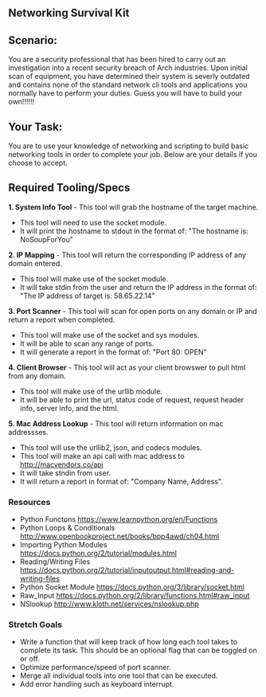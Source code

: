 ## Networking Survival Kit

## Scenario:
 You are a security professional that has been hired to carry out an investigation into a recent security breach of Arch industries. Upon initial scan of equipment, you have determined their system is severly outdated and contains none of the standard network cli tools and applications you normally have to perform your duties. Guess you will have to build your own!!!!!!
    
## Your Task:
 You are to use your knowledge of networking and scripting to build basic networking tools in order to complete your job. Below are your details if you choose to accept.
    
## Required Tooling/Specs

**1. System Info Tool** - This tool will grab the hostname of the target machine.
  - This tool will need to use the socket module.
  - It will print the hostname to stdout in the format of: "The hostname is: NoSoupForYou"

**2. IP Mapping** - This tool will return the corresponding IP address of any domain entered.
  - This tool will make use of the socket module.
  - It will take stdin from the user and return the IP address in the format of: "The IP address of target is: 58.65.22.14"
    
**3. Port Scanner** - This tool will scan for open ports on any domain or IP and return a report when completed.
 - This tool will make use of the socket and sys modules.
 - It will be able to scan any range of ports.
 - It will generate a report in the format of: "Port 80: OPEN"
 
**4. Client Browser** - This tool will act as your client browswer to pull html from any domain.
  - This tool will make use of the urllib module.
  - It will be able to print the url, status code of request, request header info, server info, and the html.
      
**5. Mac Address Lookup** - This tool will return information on mac addressses.
  - This tool will use the urllib2, json, and codecs modules.
  - This tool will make an api call with mac address to http://macvendors.co/api
  - It will take stndin from user.
  - It will return a report in format of: "Company Name, Address".
  
### Resources
 - Python Functons https://www.learnpython.org/en/Functions
 - Python Loops & Conditionals http://www.openbookproject.net/books/bpp4awd/ch04.html
 - Importing Python Modules https://docs.python.org/2/tutorial/modules.html
 - Reading/Writing Files https://docs.python.org/2/tutorial/inputoutput.html#reading-and-writing-files
 - Python Socket Module https://docs.python.org/3/library/socket.html
 - Raw_Input https://docs.python.org/2/library/functions.html#raw_input
 - NSlookup http://www.kloth.net/services/nslookup.php
 
### Stretch Goals
  - Write a function that will keep track of how long each tool takes to complete its task. This should be an optional flag that can be toggled on or off.
  - Optimize performance/speed of port scanner.
  - Merge all individual tools into one tool that can be executed.
  - Add error handling such as keyboard interrupt.

